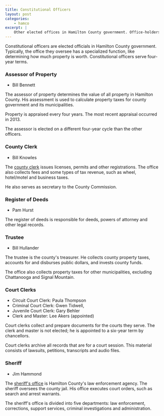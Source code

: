 ```yaml
---
title: Constitutional Officers
layout: post
categories:
    - hamco
excerpt: | 
    Other elected offices in Hamilton County government. Office-holders serve four-year terms.
---
```


Constitutional officers are elected officials in Hamilton County government. Typically, the office they oversee has a specialized function, like determining how much property is worth. Constitutional officers serve four-year terms.

### Assessor of Property

+ Bill Bennett

The assessor of property determines the value of all property in Hamilton County. His assessment is used to calculate property taxes for county government and its municipalities.

Property is appraised every four years. The most recent appraisal occurred in 2013.

The assessor is elected on a different four-year cycle than the other officers.

### County Clerk

+ Bill Knowles

The [county clerk](http://www.countyclerkanytime.com) issues licenses, permits and other registrations. The office also collects fees and some types of tax revenue, such as wheel, hotel/motel and business taxes.

He also serves as secretary to the County Commission.

### Register of Deeds

+ Pam Hurst

The register of deeds is responsible for deeds, powers of attorney and other legal records.

### Trustee

+ Bill Hullander

The trustee is the county's treasurer. He collects county property taxes, accounts for and disburses public dollars, and invests county funds. 

The office also collects property taxes for other municipalities, excluding Chattanooga and Signal Mountain.

### Court Clerks

+ Circuit Court Clerk: Paula Thompson
+ Criminal Court Clerk: Gwen Tidwell, 
+ Juvenile Court Clerk: Gary Behler
+ Clerk and Master: Lee Akers (appointed)

Court clerks collect and prepare documents for the courts they serve. The clerk and master is not elected; he is appointed to a six-year term by chancellors.

Court clerks archive all records that are for a court session. This material consists of lawsuits, petitions, transcripts and audio files.

### Sheriff

+ Jim Hammond

The [sheriff's office](http://www.hcsheriff.gov) is Hamilton County's law enforcement agency. The sheriff oversees the county jail. His office executes court orders, such as search and arrest warrants.

The sheriff's office is divided into five departments: law enforcement, corrections, support services, criminal investigations and administration.



